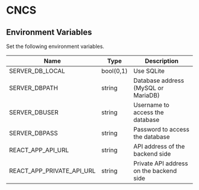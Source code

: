 # CNCS

## Environment Variables

Set the following environment variables.

| Name                      | Type      | Description                             |
| ------------------------- | --------- | --------------------------------------- |
| SERVER_DB_LOCAL           | bool(0,1) | Use SQLite                              |
| SERVER_DBPATH             | string    | Database address (MySQL or MariaDB)     |
| SERVER_DBUSER             | string    | Username to access the database         |
| SERVER_DBPASS             | string    | Password to access the database         |
| REACT_APP_API_URL         | string    | API address of the backend side         |
| REACT_APP_PRIVATE_API_URL | string    | Private API address on the backend side |
